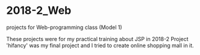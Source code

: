 # 2018-2_Web
projects for Web-programming class (Model 1)

These projects were for my practical training about JSP in 2018-2
Project 'hifancy' was my final project and I tried to create online shopping mall in it.
